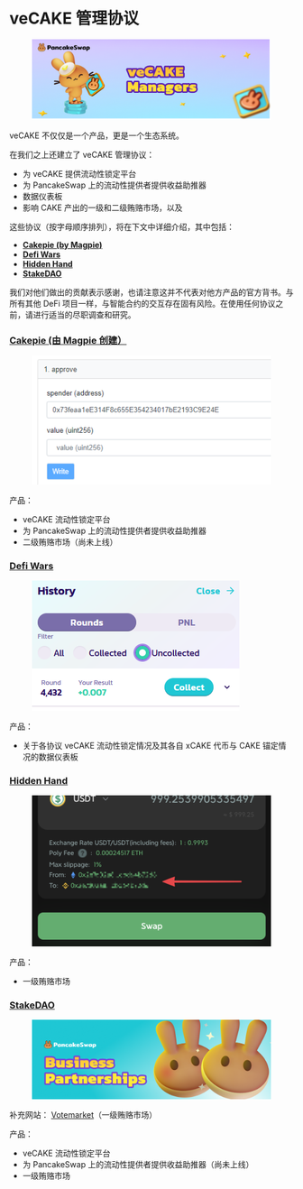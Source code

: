 # veCAKE 管理协议

<figure><img src="../../.gitbook/assets/image (1) (9).png" alt=""><figcaption></figcaption></figure>

veCAKE 不仅仅是一个产品，更是一个生态系统。&#x20;

在我们之上还建立了 veCAKE 管理协议：&#x20;

* 为 veCAKE 提供流动性锁定平台
* 为 PancakeSwap 上的流动性提供者提供收益助推器&#x20;
* 数据仪表板
* 影响 CAKE 产出的一级和二级贿赂市场，以及

这些协议（按字母顺序排列），将在下文中详细介绍，其中包括：

* [**Cakepie (by Magpie)**](https://www.pancake.magpiexyz.io/stake)
* [**Defi Wars**](https://www.defiwars.xyz/wars/pancake)
* [**Hidden Hand**](https://hiddenhand.finance/pancakeswap)
* [**StakeDAO**](https://www.stakedao.org/lockers/cake)

我们对他们做出的贡献表示感谢，也请注意这并不代表对他方产品的官方背书。与所有其他 DeFi 项目一样，与智能合约的交互存在固有风险。在使用任何协议之前，请进行适当的尽职调查和研究。&#x20;

### [Cakepie (由 Magpie 创建）](https://www.pancake.magpiexyz.io/stake)

<figure><img src="../../.gitbook/assets/image (257).png" alt=""><figcaption></figcaption></figure>

产品：&#x20;

* veCAKE 流动性锁定平台&#x20;
* 为 PancakeSwap 上的流动性提供者提供收益助推器
* 二级贿赂市场（尚未上线）

### [Defi Wars](https://www.defiwars.xyz/wars/pancake)

<figure><img src="../../.gitbook/assets/image (258).png" alt=""><figcaption></figcaption></figure>

产品：

* 关于各协议 veCAKE 流动性锁定情况及其各自 xCAKE 代币与 CAKE 锚定情况的数据仪表板

### [Hidden Hand](https://hiddenhand.finance/pancakeswap)

<figure><img src="../../.gitbook/assets/image (259).png" alt=""><figcaption></figcaption></figure>

产品：

* 一级贿赂市场

### [StakeDAO](https://www.stakedao.org/lockers/cake)

<figure><img src="../../.gitbook/assets/image (263).png" alt=""><figcaption></figcaption></figure>

补充网站： [Votemarket](https://votemarket.stakedao.org/?market=cake\&solution=All)（一级贿赂市场）&#x20;

产品：&#x20;

* veCAKE 流动性锁定平台&#x20;
* 为 PancakeSwap 上的流动性提供者提供收益助推器（尚未上线）
* 一级贿赂市场
